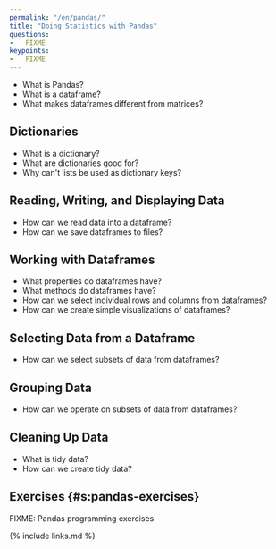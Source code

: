 ```yaml
---
permalink: "/en/pandas/"
title: "Doing Statistics with Pandas"
questions:
-   FIXME
keypoints:
-   FIXME
---
```


-   What is Pandas?
-   What is a dataframe?
-   What makes dataframes different from matrices?

## Dictionaries

-   What is a dictionary?
-   What are dictionaries good for?
-   Why can't lists be used as dictionary keys?

## Reading, Writing, and Displaying Data

-   How can we read data into a dataframe?
-   How can we save dataframes to files?

## Working with Dataframes

-   What properties do dataframes have?
-   What methods do dataframes have?
-   How can we select individual rows and columns from dataframes?
-   How can we create simple visualizations of dataframes?

## Selecting Data from a Dataframe

-   How can we select subsets of data from dataframes?

## Grouping Data

-   How can we operate on subsets of data from dataframes?

## Cleaning Up Data

-   What is tidy data?
-   How can we create tidy data?

## Exercises {#s:pandas-exercises}

FIXME: Pandas programming exercises

{% include links.md %}
